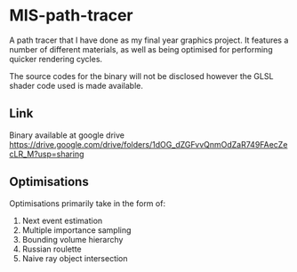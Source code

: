 # MIS-path-tracer
A path tracer that I have done as my final year graphics project. It features a number of different materials, as well as being optimised for performing quicker rendering cycles.

The source codes for the binary will not be disclosed however the GLSL shader code used is made available.

## Link
Binary available at google drive
https://drive.google.com/drive/folders/1dOG_dZGFvvQnmOdZaR749FAecZecLR_M?usp=sharing

## Optimisations
Optimisations primarily take in the form of:

1. Next event estimation
2. Multiple importance sampling
3. Bounding volume hierarchy
4. Russian roulette
5. Naive ray object intersection
